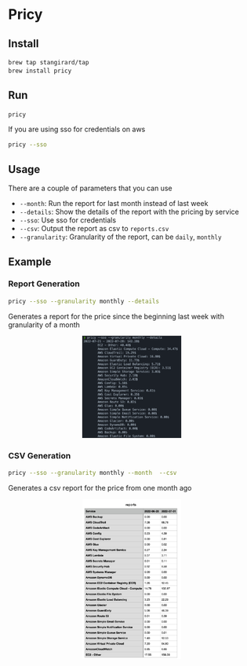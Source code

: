 # Pricy


## Install

```bash
brew tap stangirard/tap
brew install pricy
```

## Run

```bash
pricy
```

If you are using sso for credentials on aws

```bash
pricy --sso
```

## Usage

There are a couple of parameters that you can use
- `--month`: Run the report for last month instead of last week
- `--details`: Show the details of the report with the pricing by service
- `--sso`: Use sso for credentials
- `--csv`: Output the report as csv to `reports.csv`
- `--granularity`: Granularity of the report, can be `daily`,  `monthly`

## Example

### Report Generation

```bash
pricy --sso --granularity monthly --details
```

Generates a report for the price since the beginning last week with granularity of a month

<p align="center">
<img src="docs/aws-reports-granularity-month-details.png" alt="aws-reports-granularity-month-details" width="40%">
<p align="center">

### CSV Generation

```bash
pricy --sso --granularity monthly --month  --csv
```

Generates a csv report for the price  from one month ago

<p align="center">
<img src="docs/csv-aws-reports-granularity-month-details-month.png" alt="csv-aws-reports-granularity-month-details-month" width="40%">
<p align="center">
